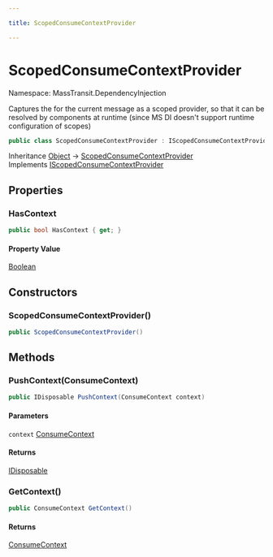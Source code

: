 ```yaml
---

title: ScopedConsumeContextProvider

---
```


# ScopedConsumeContextProvider

Namespace: MassTransit.DependencyInjection

Captures the  for the current message as a scoped provider, so that it can be resolved
 by components at runtime (since MS DI doesn't support runtime configuration of scopes)

```csharp
public class ScopedConsumeContextProvider : IScopedConsumeContextProvider
```

Inheritance [Object](https://learn.microsoft.com/en-us/dotnet/api/system.object) → [ScopedConsumeContextProvider](../masstransit-dependencyinjection/scopedconsumecontextprovider)<br/>
Implements [IScopedConsumeContextProvider](../masstransit-dependencyinjection/iscopedconsumecontextprovider)

## Properties

### **HasContext**

```csharp
public bool HasContext { get; }
```

#### Property Value

[Boolean](https://learn.microsoft.com/en-us/dotnet/api/system.boolean)<br/>

## Constructors

### **ScopedConsumeContextProvider()**

```csharp
public ScopedConsumeContextProvider()
```

## Methods

### **PushContext(ConsumeContext)**

```csharp
public IDisposable PushContext(ConsumeContext context)
```

#### Parameters

`context` [ConsumeContext](../../masstransit-abstractions/masstransit/consumecontext)<br/>

#### Returns

[IDisposable](https://learn.microsoft.com/en-us/dotnet/api/system.idisposable)<br/>

### **GetContext()**

```csharp
public ConsumeContext GetContext()
```

#### Returns

[ConsumeContext](../../masstransit-abstractions/masstransit/consumecontext)<br/>
